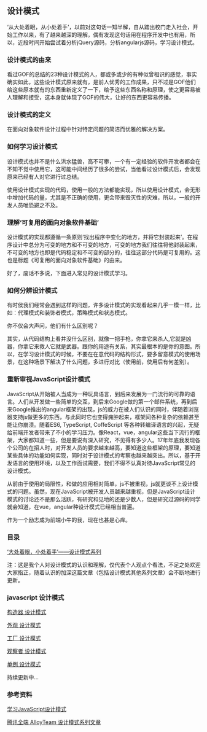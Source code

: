 ## 设计模式

‘从大处着眼，从小处着手’，以前对这句话一知半解，自从踏出校门走入社会，开始工作以来，有了越来越深的理解，偶有发现这句话用在程序开发中也有用，所以，近段时间开始尝试着分析jQuery源码，分析angularjs源码，学习设计模式。

### 设计模式的由来

看过GOF的总结的23种设计模式的人，都或多或少的有种似曾相识的感觉，事实确实如此，这些设计模式原来就有，是前人优秀的工作成果，只不过是GOF他们给这些原本就有的东西重新定义了一下，给予这些东西名称和原理，使之更容易被人理解和接受，这本身就体现了GOF的伟大，让好的东西更容易传播。

### 设计模式的定义

在面向对象软件设计过程中针对特定问题的简洁而优雅的解决方案。

### 如何学习设计模式

设计模式也并不是什么洪水猛兽，高不可攀，一个有一定经验的软件开发者都会在不知不觉中使用它，这可能中间经历了很多的尝试，当他看过设计模式后，会发现原来已经有人对它进行过总结。

使用设计模式实现的代码，使用一般的方法都能实现，所以使用设计模式，会无形中增加代码的量，尤其是不正确的使用，更会带来毁灭性的灾难，所以，一般的开发人员唯恐避之不及。

### 理解‘可复用的面向对象软件基础’

设计模式的实现都遵循一条原则‘找出程序中变化的地方，并将它封装起来’。在程序设计中总分为可变的地方和不可变的地方，可变的地方我们往往将他封装起来，不可变的地方也即是代码稳定和不可变的部分的，往往这部分代码是可复用的。这也是标题《可复用的面向对象软件基础》的由来。

好了，废话不多说，下面进入常见的设计模式学习。

### 如何分辨设计模式

有时侯我们经常会遇到这样的问题，许多设计模式的实现看起来几乎一模一样，比如：代理模式和装饰者模式，策略模式和状态模式。

你不仅会大声问，他们有什么区别呢？

其实，从代码结构上看并没什么区别，就像一把手枪，你拿它来杀人,它就是凶器，你拿它来救人它就是武器。跟你的用途有关系，其实最根本的是你的意图。所以，在学习设计模式的时候，不要在在意代码的结构形式，要多留意模式的使用场景，在这种场景下解决了什么问题，多进行对比（使用前，使用后有何差别）。

### 重新审视JavaScript设计模式

JavaScript从开始被人当成为一种玩具语言，到后来发展为一门流行的可靠的语言。人们从开发做一些简单的交互，到后来Google做的第一个邮件系统，再到后来Google推出的angular框架的出现，js的威力在被人们认识的同时，伴随着浏览器支持js做更多的东西，与此同时它也变得痈肿起来，框架间各种复杂的依赖甚至能让你崩溃。随着ES6, TypeScript, CoffeScript 等各种转编译语言的兴起，无疑给前端开发者带来了不小的学习压力。像React，vue，angular这些当下流行的框架，大家都知道一些，但是要说有深入研究，不见得有多少人。17年年底我发现各个公司的在招人时，对开发人员的要求越来越高，要知道这些框架的原理，要知道某些具体的功能如何实现，同时对于设计模式的考察也越来越突出。所以，基于开发语言的使用环境，以及工作面试需要，我们不得不认真对待JavaScript常见的设计模式。

从前由于使用的局限性，和做的应用相对简单，js不被重视，js就更谈不上设计模式的问题。虽然，现在JavaScript被开发人员越来越重视，但是JavaScript设计模式的讨论还不是那么活跃，有研究和见地的还是少数人，但是研究过源码的同学就会知道，在vue，angular种设计模式已经相当普遍。

作为一个励志成为前端小牛的我，现在也甚是心痒。

### 目录

[‘大处着眼，小处着手’——设计模式系列](https://github.com/lvzhenbang/article/blob/master/design-pattern/introduce.md)

注：这是我个人对设计模式的认识和理解，仅代表个人观点个看法，不足之处欢迎大家指正，随着认识的加深这篇文章（包括设计模式其他系列文章）会不断地进行更新。

### javascript 设计模式
	
[构造器 设计模式](https://github.com/lvzhenbang/article/blob/master/design-pattern/constructor.md)

[外观 设计模式](https://github.com/lvzhenbang/article/blob/master/design-pattern/facade.md)

[工厂 设计模式](https://github.com/lvzhenbang/article/blob/master/design-pattern/factory.md)

[观察者 设计模式](https://github.com/lvzhenbang/article/blob/master/design-pattern/observer.md)

[单例 设计模式](https://github.com/lvzhenbang/article/blob/master/design-pattern/singleton.md)

持续更新中...

### 参考资料

[学习JavaScript设计模式](https://addyosmani.com/resources/essentialjsdesignpatterns/book/)

[腾讯全端 AlloyTeam 设计模式系列文章](http://www.alloyteam.com/2012/10/common-javascript-design-patterns/)


